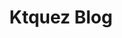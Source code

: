 ---
layout: single
title: Ktquez Blog
creator: Alan Ktquez
creator_url: https://github.com/ktquez
date_added: 2019-02-04
site_url: https://ktquez.com/en/
site_screenshots:
  - sites/ktquez.png
  - sites/ktquez-post.png
site_description: A custom theme with features and customizations for using VuePress for blogging.
site_tags:
  - blog
---